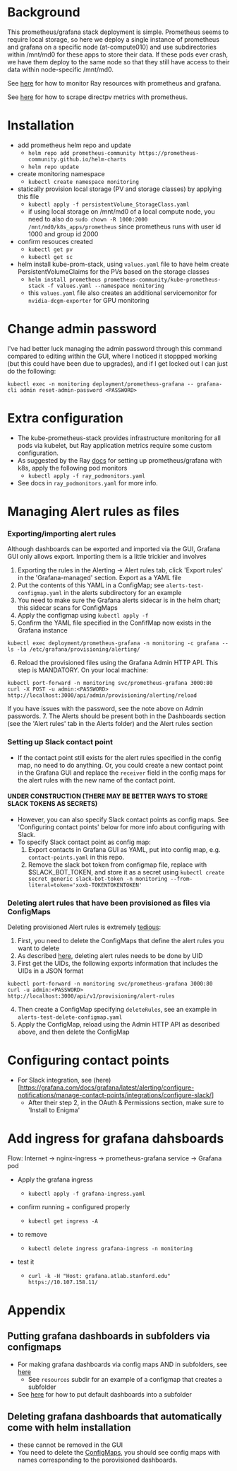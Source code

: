 # Background
This prometheus/grafana stack deployment is simple. Prometheus seems to require local storage, so here we deploy a single instance of prometheus and grafana on a specific node (at-compute010) and use subdirectories within /mnt/md0 for these apps to store their data. If these pods ever crash, we have them deploy to the same node so that they still have access to their data within node-specific /mnt/md0. 

See [here](https://docs.ray.io/en/latest/cluster/kubernetes/k8s-ecosystem/prometheus-grafana.html#using-prometheus-and-grafana) for how to monitor Ray resources with prometheus and grafana.

See [here](https://github.com/minio/directpv/blob/master/docs/monitoring.md) for how to scrape directpv metrics with prometheus.

# Installation
- add prometheus helm repo and update
    - `helm repo add prometheus-community https://prometheus-community.github.io/helm-charts`
    - `helm repo update`
- create monitoring namespace
    - `kubectl create namespace monitoring`
- statically provision local storage (PV and storage classes) by applying this file
    - `kubectl apply -f persistentVolume_StorageClass.yaml`
    - if using local storage on /mnt/md0 of a local compute node, you need to also do `sudo chown -R 1000:2000 /mnt/md0/k8s_apps/prometheus` since prometheus runs with user id 1000 and group id 2000
- confirm resouces created
    - `kubectl get pv`
    - `kubectl get sc`
- helm install kube-prom-stack, using `values.yaml` file to have helm create PersistentVolumeClaims for the PVs based on the storage classes
    - `helm install prometheus prometheus-community/kube-prometheus-stack -f values.yaml --namespace monitoring`
    - this `values.yaml` file also creates an additional servicemonitor for `nvidia-dcgm-exporter` for GPU monitoring

# Change admin password
I've had better luck managing the admin password through this command compared to editing within the GUI, where I noticed it stoppped working (but this could have been due to upgrades), and if I get locked out I can just do the following:
```
kubectl exec -n monitoring deployment/prometheus-grafana -- grafana-cli admin reset-admin-password <PASSWORD> 
```

# Extra configuration
- The kube-prometheus-stack provides infrastructure monitoring for all pods via kubelet, but Ray application metrics require some custom configuration.
- As suggested by the Ray [docs](https://docs.ray.io/en/latest/cluster/kubernetes/k8s-ecosystem/prometheus-grafana.html#using-prometheus-and-grafana) for setting up prometheus/grafana with k8s, apply the following pod monitors 
  - `kubectl apply -f ray_podmonitors.yaml`
- See docs in `ray_podmonitors.yaml` for more info.

# Managing Alert rules as files

### Exporting/importing alert rules

Although dashboards can be exported and imported via the GUI, Grafana GUI only allows export. Importing them is a little trickier and involves 
  1. Exporting the rules in the Alerting -> Alert rules tab, click 'Export rules' in the 'Grafana-managed' section. Export as a YAML file
  2. Put the contents of this YAML in a ConfigMap; see `alerts-test-configmap.yaml` in the alerts subdirectory for an example
  3. You need to make sure the Grafana alerts sidecar is in the helm chart; this sidecar scans for ConfigMaps
  4. Apply the configmap using `kubectl apply -f`
  5. Confirm the YAML file specified in the ConfifMap now exists in the Grafana instance
  ```
  kubectl exec deployment/prometheus-grafana -n monitoring -c grafana -- ls -la /etc/grafana/provisioning/alerting/
  ```
  6. Reload the provisioned files using the Grafana Admin HTTP API. This step is MANDATORY. On your local machine:
  ```
  kubectl port-forward -n monitoring svc/prometheus-grafana 3000:80
  curl -X POST -u admin:<PASSWORD> http://localhost:3000/api/admin/provisioning/alerting/reload
  ```
  If you have issues with the password, see the note above on Admin passwords.
  7. The Alerts should be present both in the Dashboards section (see the 'Alert rules' tab in the Alerts folder) and the Alert rules section


### Setting up Slack contact point
- If the contact point still exists for the alert rules specified in the config map, no need to do anything. Or, you could create a new contact point in the Grafana GUI and replace the `receiver` field in the config maps for the alert rules with the new name of the contact point.

#### UNDER CONSTRUCTION (THERE MAY BE BETTER WAYS TO STORE SLACK TOKENS AS SECRETS)
- However, you can also specify Slack contact points as config maps. See 'Configuring contact points' below for more info about configuring with Slack.
- To specify Slack contact point as config map: 
  1. Export contacts in Grafana GUI as YAML, put into config map, e.g. `contact-points.yaml` in this repo.
  1. Remove the slack bot token from configmap file, replace with $SLACK_BOT_TOKEN, and store it as a secret using `kubectl create secret generic slack-bot-token -n monitoring --from-literal=token='xoxb-TOKENTOKENTOKEN'`

### Deleting alert rules that have been provisioned as files via ConfigMaps

Deleting provisioned Alert rules is extremely [tedious](https://github.com/grafana/grafana/issues/67036):
  1. First, you need to delete the ConfigMaps that define the alert rules you want to delete
  2. As described [here](https://grafana.com/docs/grafana/latest/developers/http_api/alerting_provisioning/), deleting alert rules needs to be done by UID
  3. First get the UIDs, the following exports information that includes the UIDs in a JSON format
```
kubectl port-forward -n monitoring svc/prometheus-grafana 3000:80
curl -u admin:<PASSWORD> http://localhost:3000/api/v1/provisioning/alert-rules
```
  4. Then create a ConfigMap specifying `deleteRules`, see an example in `alerts-test-delete-configmap.yaml`
  5. Apply the ConfigMap, reload using the Admin HTTP API as described above, and then delete the ConfigMap


# Configuring contact points
- For Slack integration, see (here)[https://grafana.com/docs/grafana/latest/alerting/configure-notifications/manage-contact-points/integrations/configure-slack/]
  - After their step 2, in the OAuth & Permissions section, make sure to 'Install to Enigma'


# Add ingress for grafana dahsboards
Flow:
Internet → nginx-ingress → prometheus-grafana service → Grafana pod

- Apply the grafana ingress
  - `kubectl apply -f grafana-ingress.yaml`

- confirm running + configured properly
  - `kubectl get ingress -A`

- to remove
  - `kubectl delete ingress grafana-ingress -n monitoring`

- test it
  - `curl -k -H "Host: grafana.atlab.stanford.edu" https://10.107.158.11/`

# Appendix

## Putting grafana dashboards in subfolders via configmaps
- For making grafana dashboards via config maps AND in subfolders, see [here](https://github.com/grafana/helm-charts/issues/526)
  - See `resources` subdir for an example of a configmap that creates a subfolder
- See [here](https://github.com/prometheus-community/helm-charts/issues/4493) for how to put default dashboards into a subfolder

## Deleting grafana dashboards that automatically come with helm installation
- these cannot be removed in the GUI
- You need to delete the [ConfigMaps](https://stackoverflow.com/questions/65308780/disable-default-dashboards-in-the-prometheus-community-helm-chart#:~:text=I%20was%20facing%20the%20same%20issue%20and%20the%20way%20I%20resolved%20it%20was%20to%20remove%20the%20respective%20config%20maps%20which%20have%20been%20generated%20by%20the%20kube%2Dprometheus%2Dstack%20helm%20chart.), you should see config maps with names corresponding to the porovisioned dashboards.